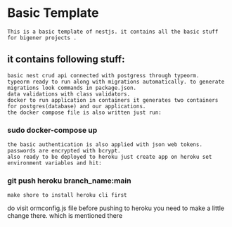 # Basic Template

```
This is a basic template of nestjs. it contains all the basic stuff for bigener projects .
```

## it contains following stuff:

```
basic nest crud api connected with postgress through typeorm.
typeorm ready to run along with migrations automatically. to generate migrations look commands in package.json.
data validations with class validators.
docker to run application in containers it generates two containers for postgres(database) and our applications.
the docker compose file is also written just run:
```

### sudo docker-compose up

```
the basic authentication is also applied with json web tokens.
passwords are encrypted with bcrypt.
also ready to be deployed to heroku just create app on heroku set environment variables and hit:
```

### git push heroku branch_name:main

```
make shore to install heroku cli first
```

do visit ormconfig.js file before pushing to heroku you need to make a little change there. which is mentioned there
